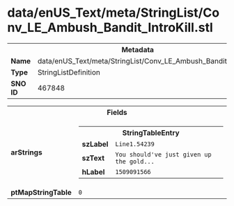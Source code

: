 <h1>data/enUS_Text/meta/StringList/Conv_LE_Ambush_Bandit_IntroKill.stl</h1><table><tr><th colspan="100%">Metadata</th></tr><tr><td><b>Name</b></td><td>data/enUS_Text/meta/StringList/Conv_LE_Ambush_Bandit_IntroKill.stl</td></tr><tr><td><b>Type</b></td><td>StringListDefinition</td></tr><tr><td><b>SNO ID</b></td><td>467848</td></tr></table>

<table><tr><th colspan="100%">Fields</th></tr><tr><td><b>arStrings</b></td><td><table><tr><th colspan="100%">StringTableEntry</th></tr><tr><td><b>szLabel</b></td><td><code>Line1.54239</code></td></tr><tr><td><b>szText</b></td><td><code>You should've just given up the gold...</code></td></tr><tr><td><b>hLabel</b></td><td><code>1509091566</code></td></tr></table>


</td></tr><tr><td><b>ptMapStringTable</b></td><td><code>0</code></td></tr></table>


